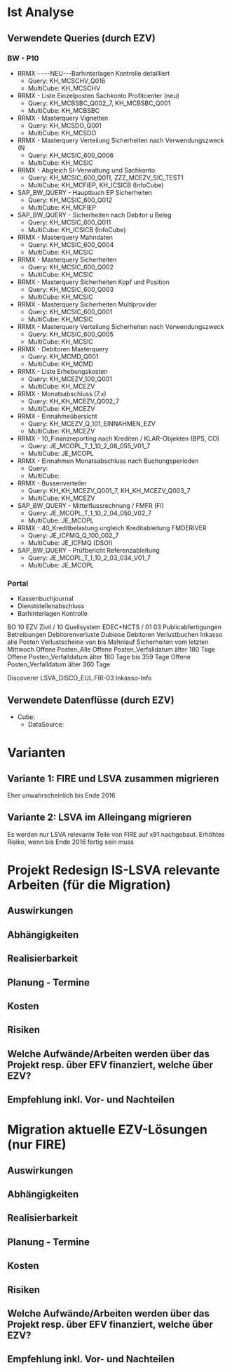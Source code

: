 # Ist Analyse
## Verwendete Queries (durch EZV)
### BW - P10
- RRMX - ---NEU---Barhinterlagen Kontrolle detailliert
    - Query: KH_MCSCHV_Q016
    - MultiCube: KH_MCSCHV
- RRMX - Liste Einzelposten Sachkonto Profitcenter (neu) 
    - Query: KH_MCBSBC_Q002_7, KH_MCBSBC_Q001
    - MultiCube: KH_MCBSBC
- RRMX - Masterquery Vignetten 
    - Query: KH_MCSDO_Q001
    - MultiCube: KH_MCSDO
- RRMX - Masterquery Verteilung Sicherheiten nach Verwendungszweck (N 
    - Query: KH_MCSIC_600_Q006
    - MultiCube: KH_MCSIC
- RRMX - Abgleich SI-Verwaltung und Sachkonto 
    - Query: KH_MCSIC_600_Q011, ZZZ_MCEZV_SIC_TEST1
    - MultiCube: KH_MCFIEP, KH_ICSICB (InfoCube)
- SAP_BW_QUERY - Hauptbuch EP Sicherheiten 
    - Query: KH_MCSIC_600_Q012
    - MultiCube: KH_MCFIEP
- SAP_BW_QUERY - Sicherheiten nach Debitor u Beleg 
    - Query: KH_MCSIC_600_Q011
    - MultiCube: KH_ICSICB (InfoCube)
- RRMX - Masterquery Mahndaten 
    - Query: KH_MCSIC_600_Q004
    - MultiCube: KH_MCSIC
- RRMX - Masterquery Sicherheiten 
    - Query: KH_MCSIC_600_Q002
    - MultiCube: KH_MCSIC
- RRMX - Masterquery Sicherheiten Kopf und Position 
    - Query: KH_MCSIC_600_Q003
    - MultiCube: KH_MCSIC
- RRMX - Masterquery Sicherheiten Multiprovider 
    - Query: KH_MCSIC_600_Q001
    - MultiCube: KH_MCSIC
- RRMX - Masterquery Verteilung Sicherheiten nach Verwendungszweck 
    - Query: KH_MCSIC_600_Q005
    - MultiCube: KH_MCSIC
- RRMX - Debitoren Masterquery 
    - Query: KH_MCMD_Q001
    - MultiCube: KH_MCMD
- RRMX - Liste Erhebungskosten
    - Query: KH_MCEZV_100_Q001
    - MultiCube: KH_MCEZV
- RRMX - Monatsabschluss (7.x)
    - Query: KH_KH_MCEZV_Q002_7
    - MultiCube: KH_MCEZV
- RRMX - Einnahmeübersicht
    - Query: KH_MCEZV_Q_101_EINNAHMEN_EZV
    - MultiCube: KH_MCEZV
- RRMX - 10_Finanzreporting nach Krediten / KLAR-Objekten (BPS, CO)
    - Query: JE_MCOPL_T_1_10_2_08_055_V01_7
    - MultiCube: JE_MCOPL
- RRMX - Einnahmen Monatsabschluss nach Buchungsperioden
    - Query: 
    - MultiCube:
- RRMX - Bussenverteiler
    - Query: KH_KH_MCEZV_Q001_7, KH_KH_MCEZV_Q003_7
    - MultiCube: KH_MCEZV
- SAP_BW_QUERY - Mittelflussrechnung / FMFR (FI) 
    - Query: JE_MCOPL_T_1_10_2_04_050_V02_7
    - MultiCube: JE_MCOPL
- RRMX - 40_Kreditbelastung ungleich Kreditableitung FMDERIVER 
    - Query: JE_ICFMQ_Q_100_002_7
    - MultiCube: JE_ICFMQ (DSO!)
- SAP_BW_QUERY - Prüfbericht Referenzableitung 
    - Query: JE_MCOPL_T_1_10_2_03_034_V01_7
    - MultiCube: JE_MCOPL
### Portal
- Kassenbuchjournal
- Dienststellenabschluss
- Barhinterlagen Kontrolle

BO
10 EZV Zivil / 10 Quellsystem EDEC+NCTS / 01 03 Publicabfertigungen
Betreibungen
Debitorenverluste
Dubiose Debitoren Verlustbuchen
Inkasso alle Posten
Verlustscheine von bis
Mahnlauf Sicherheiten vom letzten Mittwoch
Offene Posten_Alle
Offene Posten_Verfalldatum älter 180 Tage
Offene Posten_Verfalldatum älter 180 Tage bis 359 Tage
Offene Posten_Verfalldatum älter 360 Tage

Discoverer
LSVA_DISCO_EUL.FIR-03 Inkasso-Info

## Verwendete Datenflüsse (durch EZV)
- Cube: 
    - DataSource: 
# Varianten
## Variante 1: FIRE und LSVA zusammen migrieren
Eher unwahrscheinlich bis Ende 2016
## Variante 2: LSVA im Alleingang migrieren
Es werden nur LSVA relevante Teile von FIRE auf x91 nachgebaut.
Erhöhtes Risiko, wenn bis Ende 2016 fertig sein muss

# Projekt Redesign IS-LSVA relevante Arbeiten (für die Migration)
## Auswirkungen
## Abhängigkeiten
## Realisierbarkeit
## Planung - Termine
## Kosten
## Risiken
## Welche Aufwände/Arbeiten werden über das Projekt resp. über EFV finanziert, welche über EZV?
## Empfehlung inkl. Vor- und Nachteilen

# Migration aktuelle EZV-Lösungen (nur FIRE)
## Auswirkungen
## Abhängigkeiten
## Realisierbarkeit
## Planung - Termine
## Kosten
## Risiken
## Welche Aufwände/Arbeiten werden über das Projekt resp. über EFV finanziert, welche über EZV?
## Empfehlung inkl. Vor- und Nachteilen
